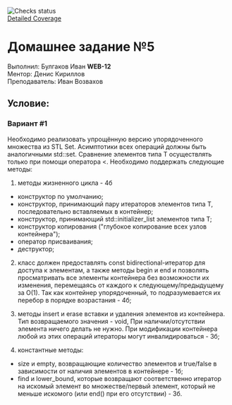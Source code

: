 ![Checks status](https://github.com/ivan12093/technopark-cpp-task-2/actions/workflows/cmake.yml/badge.svg)  
[Detailed Coverage](https://app.codecov.io/gh/ivan12093/technopark-cpp-task-5/tree/develop)

# Домашнее задание №5
Выполнил: Булгаков Иван **WEB-12**  
Ментор: Денис Кириллов  
Преподаватель: Иван Возвахов  

## Условие:
### Вариант #1
Необходимо реализовать упрощённую версию упорядоченного множества из STL Set<T>. Асимптотики всех операций должны быть аналогичными std::set. Сравнение элементов типа T осуществлять только при помощи оператора <.
Необходимо поддержать следующие методы:
1) методы жизненного цикла - 4б
- конструктор по умолчанию;
- конструктор, принимающий пару итераторов элементов типа T, последовательно вставляемых в контейнер;
- конструктор, принимающий std::initializer_list элементов типа T;
- конструктор копирования ("глубокое копирование всех узлов контейнера");
- оператор присваивания;
- деструктор;

2) класс должен предоставлять const bidirectional-итератор для доступа к элементам, а также методы begin и end и позволять просматривать все элементы контейнера без возможности их изменения, перемещаясь от каждого к следующему/предыдущему за O(1). Так как контейнер упорядоченный, то подразумевается их перебор в порядке возрастания - 4б;

3) методы insert и erase вставки и удаления элементов из контейнера. Тип возвращаемого значения - void, При наличии/отсутствии элемента ничего делать не нужно. При модификации контейнера любой из этих операций итераторы могут инвалидироваться - 3б;

4) константные методы:
- size и empty, возвращающие количество элементов и true/false в зависимости от наличия элементов в контейнере - 1б;
- find и lower_bound, которые возвращают соответственно итератор на искомый элемент во множестве/первый элемент, который не меньше искомого (или end() при его отсутствии) - 3б.
